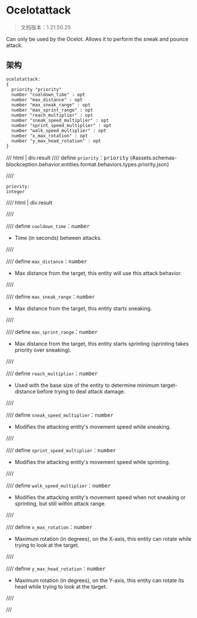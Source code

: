 # Ocelotattack

> 文档版本：1.21.50.25

Can only be used by the Ocelot. Allows it to perform the sneak and pounce attack.

## 架构

```mcschema
ocelotattack:
{
  priority "priority"
  number "cooldown_time" : opt
  number "max_distance" : opt
  number "max_sneak_range" : opt
  number "max_sprint_range" : opt
  number "reach_multiplier" : opt
  number "sneak_speed_multiplier" : opt
  number "sprint_speed_multiplier" : opt
  number "walk_speed_multiplier" : opt
  number "x_max_rotation" : opt
  number "y_max_head_rotation" : opt
}

```

/// html | div.result
//// define
`priority`：<samp>priority</samp> {#assets.schemas-blockception.behavior.entities.format.behaviors.types.priority.json}


////

```mcschema
priority:
integer

```

//// html | div.result

////



//// define
`cooldown_time`：<samp>number</samp>

- Time (in seconds) between attacks.


////


//// define
`max_distance`：<samp>number</samp>

- Max distance from the target, this entity will use this attack behavior.


////


//// define
`max_sneak_range`：<samp>number</samp>

- Max distance from the target, this entity starts sneaking.


////


//// define
`max_sprint_range`：<samp>number</samp>

- Max distance from the target, this entity starts sprinting (sprinting takes priority over sneaking).


////


//// define
`reach_multiplier`：<samp>number</samp>

- Used with the base size of the entity to determine minimum target-distance before trying to deal attack damage.


////


//// define
`sneak_speed_multiplier`：<samp>number</samp>

- Modifies the attacking entity's movement speed while sneaking.


////


//// define
`sprint_speed_multiplier`：<samp>number</samp>

- Modifies the attacking entity's movement speed while sprinting.


////


//// define
`walk_speed_multiplier`：<samp>number</samp>

- Modifies the attacking entity's movement speed when not sneaking or sprinting, but still within attack range.


////


//// define
`x_max_rotation`：<samp>number</samp>

- Maximum rotation (in degrees), on the X-axis, this entity can rotate while trying to look at the target.


////


//// define
`y_max_head_rotation`：<samp>number</samp>

- Maximum rotation (in degrees), on the Y-axis, this entity can rotate its head while trying to look at the target.


////


///

